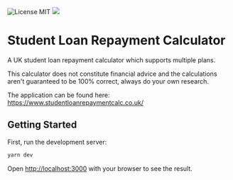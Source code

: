 ![License MIT](https://img.shields.io/badge/license-MIT-blue.svg) [![](https://img.shields.io/docker/pulls/benscobie/student-loan-repayment-calculator.svg)](https://hub.docker.com/r/benscobie/student-loan-repayment-calculator 'DockerHub')

# Student Loan Repayment Calculator

A UK student loan repayment calculator which supports multiple plans.

This calculator does not constitute financial advice and the calculations aren't guaranteed to be 100% correct, always do your own research.

The application can be found here: https://www.studentloanrepaymentcalc.co.uk/

## Getting Started

First, run the development server:

```bash
yarn dev
```

Open [http://localhost:3000](http://localhost:3000) with your browser to see the result.
